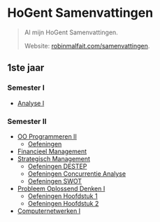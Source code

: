 # HoGent Samenvattingen

> Al mijn HoGent Samenvattingen.
>
> Website: [robinmalfait.com/samenvattingen](http://robinmalfait.com/samenvattingen).

## 1ste jaar

### Semester I

* [Analyse I](1ste-jaar/semester-I/Analyse-I.md)

### Semester II

* [OO Programmeren II](1ste-jaar/semester-II/OO-Progammeren-II.md)
    * [Oefeningen](1ste-jaar/semester-II/Oefeningen-OO-Programmeren-II/index.md)
* [Financieel Management](1ste-jaar/semester-II/Financieel-Management.md)
* [Strategisch Management](1ste-jaar/semester-II/Strategisch-Management.md)
    * [Oefeningen DESTEP](1ste-jaar/semester-II/Oefeningen-Strategisch-Management/Oefeningen-DESTEP.md)
    * [Oefeningen Concurrentie Analyse](1ste-jaar/semester-II/Oefeningen-Strategisch-Management/Oefeningen-Concurrentie-Analyse.md)
    * [Oefeningen SWOT](1ste-jaar/semester-II/Oefeningen-Strategisch-Management/Oefeningen-SWOT.md)
* [Probleem Oplossend Denken I](1ste-jaar/semester-II/Probleem-Oplossend-Denken-I.md)
    * [Oefeningen Hoofdstuk 1](1ste-jaar/semester-II/Oefeningen-Probleem-Oplossend-Denken-I/1.4.oefeningen.md)
    * [Oefeningen Hoofdstuk 2](1ste-jaar/semester-II/Oefeningen-Probleem-Oplossend-Denken-I/2.3.oefeningen.md)
* [Computernetwerken I](1ste-jaar/semester-II/Computernetwerken-I.md)
